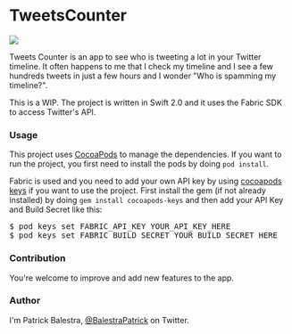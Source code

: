 # TweetsCounter

![](https://travis-ci.org/BalestraPatrick/TweetsCounter.svg?branch=master)

Tweets Counter is an app to see who is tweeting a lot in your Twitter timeline. It often happens to me that I check my timeline and I see a few hundreds tweets in just a few hours and I wonder "Who is spamming my timeline?". 

This is a WIP. The project is written in Swift 2.0 and it uses the Fabric SDK to access Twitter's API.

### Usage
This project uses [CocoaPods](https://github.com/CocoaPods/CocoaPods/) to manage the dependencies. If you want to run the project, you first need to install the pods by doing `pod install`.

Fabric is used and you need to add your own API key by using [cocoapods keys](https://github.com/orta/cocoapods-keys) if you want to use the project. First install the gem (if not already installed) by doing `gem install cocoapods-keys` and then add your API Key and Build Secret like this:

<pre>$ pod keys set FABRIC_API_KEY YOUR_API_KEY_HERE
$ pod keys set FABRIC_BUILD_SECRET YOUR_BUILD_SECRET_HERE</pre>


### Contribution
You're welcome to improve and add new features to the app. 

### Author
I'm Patrick Balestra, [@BalestraPatrick](http://www.twitter.com/BalestraPatrick) on Twitter.
